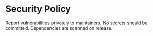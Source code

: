 # Security Policy

Report vulnerabilities privately to maintainers. No secrets should be committed. Dependencies are scanned on release.
